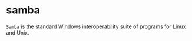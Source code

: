 samba
=====

[`Samba`][1] is the standard Windows interoperability suite of programs for Linux and Unix.

[1]: https://www.samba.org/
